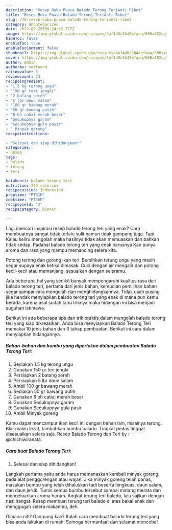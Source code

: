 ```yaml
---
description: "Resep Buka Puasa Balado Terong TeriAnti Ribet"
title: "Resep Buka Puasa Balado Terong TeriAnti Ribet"
slug: 778-resep-buka-puasa-balado-terong-terianti-ribet
category: Uncategorized
date: 2022-09-29T09:24:53.777Z
image: https://img-global.cpcdn.com/recipes/4af4d0c2b48efaaa/680x482cq70/balado-terong-teri-foto-resep-utama.jpg
hideToc: false
enableToc: true
enableTocContent: false
thumbnail: https://img-global.cpcdn.com/recipes/4af4d0c2b48efaaa/680x482cq70/balado-terong-teri-foto-resep-utama.jpg
cover: https://img-global.cpcdn.com/recipes/4af4d0c2b48efaaa/680x482cq70/balado-terong-teri-foto-resep-utama.jpg
author: Admin
authorAv: notfound
ratingvalue: 3
reviewcount: 23
recipeingredient:
- "1.5 kg terong ungu"
- "150 gr teri jengki"
- "2 batang sereh"
- "5 lbr daun salam"
- "100 gr bawang merah"
- "50 gr bawang putih"
- "8 bh cabai merah besar"
- "Secukupnya garam"
- "Secukupnya gula pasir"
- " Minyak goreng"
recipeinstructions:

- "Selesai dan siap dihidangkan!"
categories:
- Resep
tags:
- balado
- terong
- teri

katakunci: balado terong teri 
nutrition: 240 calories
recipecuisine: Indonesian
preptime: "PT31M"
cooktime: "PT36M"
recipeyield: "2"
recipecategory: Dinner

---
```



Lagi mencari inspirasi resep balado terong teri yang enak? Cara membuatnya sangat tidak terlalu sulit namun tidak gampang juga. Tapi Kalau keliru mengolah maka hasilnya tidak akan memuaskan dan bahkan tidak sedap. Padahal balado terong teri yang enak harusnya Kan punya aroma dan rasa yang mampu memancing selera kita.


Potong terong dan goreng ikan teri. Bersihkan terung ungu yang masih segar supaya enak ketika dimasak. Cuci dengan air mengalir dan potong kecil-kecil atau memanjang, sesuaikan dengan seleramu.

Ada beberapa hal yang sedikit banyak mempengaruhi kualitas rasa dari balado terong teri, pertama dari jenis bahan, kemudian pemilihan bahan segar sampai cara mengolah dan menghidangkannya. Tidak usah pusing jika hendak menyiapkan balado terong teri yang enak di mana pun kamu berada, karena asal sudah tahu triknya maka hidangan ini bisa menjadi suguhan istimewa.


Berikut ini ada beberapa tips dan trik praktis dalam mengolah balado terong teri yang siap dikreasikan. Anda bisa menyiapkan Balado Terong Teri memakai 10 jenis bahan dan 0 tahap pembuatan. Berikut ini cara dalam menyiapkan hidangannya.

<!--inarticleads1-->

##### Bahan-bahan dan bumbu yang diperlukan dalam pembuatan Balado Terong Teri:

1. Sediakan 1.5 kg terong ungu
1. Gunakan 150 gr teri jengki
1. Persiapkan 2 batang sereh
1. Persiapkan 5 lbr daun salam
1. Ambil 100 gr bawang merah
1. Sediakan 50 gr bawang putih
1. Gunakan 8 bh cabai merah besar
1. Gunakan Secukupnya garam
1. Gunakan Secukupnya gula pasir
1. Ambil  Minyak goreng


Kamu dapat mencampur ikan kecil ini dengan bahan lain, misalnya terong. Biar makin lezat, tambahkan bumbu balado. Tingkat pedas tinggal disesuaikan selera saja. Resep Balado Terong dan Teri by : @chichiwiranata. 

<!--inarticleads2-->

##### Cara buat Balado Terong Teri:


1. Selesai dan siap dihidangkan!

Langkah pertama yaitu anda harus memanaskan kembali minyak goreng pada alat penggorengan atau wajan. Jika minyak goreng telah panas, masukan bumbu yang telah dihaluskan tadi beserta lengkuas, daun salam, dan daun jeruk. Tumis semua bumbu tersebut sampai matang merata dan mengeluarkan aroma harum. Angkat terung teri balado, lalu sajikan dengan nasi hangat. Resep membuat terung teri balado di atas bakal enak dan menggugah selera makanmu, deh. 

Gimana nih? Gampang kan? Itulah cara membuat balado terong teri yang bisa anda lakukan di rumah. Semoga bermanfaat dan selamat mencoba!
